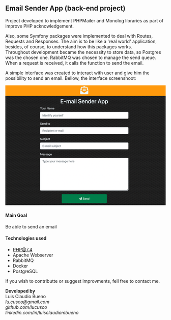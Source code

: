 ## Email Sender App (back-end project)

Project developed to implement PHPMailer and Monolog libraries as part of improve PHP acknowledgement.  

Also, some Symfony packages were implemented to deal with Routes, Requests and Responses. The aim is to be like a 'real world' application,  besides, of course, to understand how this packages works.  
Throughout development became the necessity to store data, so Postgres was the chosen one. 
RabbitMQ was chosen to manage the send queue. When a request is received, it calls the function to send the email. 

A simple interface was created to interact with user and give him the possibility to send an email. Bellow, the interface screenshoot:

![alt text](https://github.com/lucusco/app-mail/blob/main/docs/screenshot1.png?raw=true)

#### Main Goal
Be able to send an email

#### Technologies used
- PHP@7.4
- Apache Webserver
- RabbitMQ
- Docker
- PostgreSQL

If you wish to contributte or suggest improvments, fell free to contact me.

**Developed by**  
Luis Claudio Bueno  
_lu.cusco@gmail.com_  
_github.com/lucusco_  
_linkedin.com/in/luisclaudiombueno_
